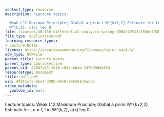 ```yaml
---
content_type: resource
description: 'Lecture topics:

  Weak L^2 Maximum Principle; Global a priori W^{k+2,2} Estimate for Lu = f, f in
  W^{k,2}, c(x) leq 0'
file: /courses/18-156-differential-analysis-spring-2004/49511cf5bbe7d30004c88e5381d5acc6_da11.pdf
file_type: application/pdf
learning_resource_types:
- Lecture Notes
license: https://creativecommons.org/licenses/by-nc-sa/4.0/
ocw_type: OCWFile
parent_title: Lecture Notes
parent_type: CourseSection
parent_uid: 42937c63-1618-c895-e0ab-347b09d3b810
resourcetype: Document
title: da11.pdf
uid: 49511cf5-bbe7-d300-04c8-8e5381d5acc6
video_metadata:
  youtube_id: null
---
```

Lecture topics:
Weak L^2 Maximum Principle; Global a priori W^{k+2,2} Estimate for Lu = f, f in W^{k,2}, c(x) leq 0